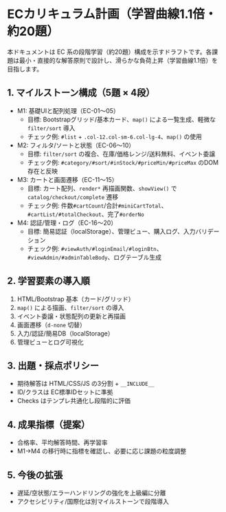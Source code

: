 # ECカリキュラム計画（学習曲線1.1倍・約20題）

本ドキュメントは EC 系の段階学習（約20題）構成を示すドラフトです。各課題は最小・直接的な解答原則で設計し、滑らかな負荷上昇（学習曲線1.1倍）を目指します。

## 1. マイルストーン構成（5題 × 4段）

- M1: 基礎UIと配列処理（EC-01〜05）
  - 目標: Bootstrapグリッド/基本カード、`map()` による一覧生成、軽微な `filter/sort` 導入
  - チェック例: `#list` + `.col-12.col-sm-6.col-lg-4`、`map()` の使用
- M2: フィルタ/ソートと状態（EC-06〜10）
  - 目標: `filter/sort` の複合、在庫/価格レンジ/送料無料、イベント委譲
  - チェック例: `#category/#sort/#inStock/#priceMin/#priceMax` のDOM存在と反映
- M3: カートと画面遷移（EC-11〜15）
  - 目標: カート配列、`render*` 再描画関数、`showView()` で `catalog/checkout/complete` 遷移
  - チェック例: 件数`#cartCount`/合計`#miniCartTotal`、`#cartList/#totalCheckout`、完了`#orderNo`
- M4: 認証/管理・ログ（EC-16〜20）
  - 目標: 簡易認証（localStorage）、管理ビュー、購入ログ、入力バリデーション
  - チェック例: `#viewAuth/#loginEmail/#loginBtn`、`#viewAdmin/#adminTableBody`、ログテーブル生成

## 2. 学習要素の導入順

1. HTML/Bootstrap 基本（カード/グリッド）
2. `map()` による描画、`filter/sort` の導入
3. イベント委譲・状態配列の更新と再描画
4. 画面遷移（`d-none` 切替）
5. 入力/認証/簡易DB（localStorage）
6. 管理ビューとログ可視化

## 3. 出題・採点ポリシー

- 期待解答は HTML/CSS/JS の3分割 + `__INCLUDE__`
- ID/クラスは EC標準IDセットに準拠
- Checks はテンプレ共通化し段階的に評価

## 4. 成果指標（提案）

- 合格率、平均解答時間、再学習率
- M1→M4 の移行時に指標を確認し、必要に応じ課題の粒度調整

## 5. 今後の拡張

- 遅延/空状態/エラーハンドリングの強化を上級編に分離
- アクセシビリティ/国際化は別マイルストーンで段階導入
